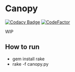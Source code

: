 # Canopy

[![Codacy Badge](https://api.codacy.com/project/badge/Grade/3558ab62f12b495dbf4cecb1446a1fbc)](https://app.codacy.com/app/SuperSandro2000/canopy?utm_source=github.com&utm_medium=referral&utm_content=SuperSandro2000/canopy&utm_campaign=badger)
[![CodeFactor](https://www.codefactor.io/repository/github/SuperSandro2000/canopy/badge)](https://www.codefactor.io/repository/github/SuperSandro2000/canopy)

WIP

## How to run
* gem install rake
* rake -f canopy.py
